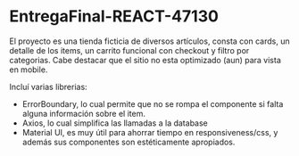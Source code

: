 # EntregaFinal-REACT-47130

El proyecto es una tienda ficticia de diversos artículos, consta con cards, un detalle de los items, un carrito funcional con checkout y filtro por categorias.
Cabe destacar que el sitio no esta optimizado (aun) para vista en mobile.

Incluí varias librerias:

- ErrorBoundary, lo cual permite que no se rompa el componente si falta alguna información sobre el item.
- Axios, lo cual simplifica las llamadas a la database
- Material UI, es muy útil para ahorrar tiempo en responsiveness/css, y además sus componentes son estéticamente apropiados.

